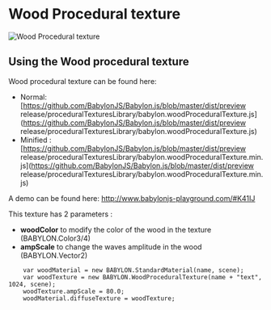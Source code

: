 # Wood Procedural texture

![Wood Procedural texture](/img/extensions/proceduraltextures/woodpt.png)

## Using the Wood procedural texture

Wood procedural texture can be found here: 
- Normal: [https://github.com/BabylonJS/Babylon.js/blob/master/dist/preview release/proceduralTexturesLibrary/babylon.woodProceduralTexture.js](https://github.com/BabylonJS/Babylon.js/blob/master/dist/preview release/proceduralTexturesLibrary/babylon.woodProceduralTexture.js)
- Minified : [https://github.com/BabylonJS/Babylon.js/blob/master/dist/preview release/proceduralTexturesLibrary/babylon.woodProceduralTexture.min.js](https://github.com/BabylonJS/Babylon.js/blob/master/dist/preview release/proceduralTexturesLibrary/babylon.woodProceduralTexture.min.js)

A demo can be found here: http://www.babylonjs-playground.com/#K41IJ

This texture has 2 parameters :
- **woodColor** to modify the color of the wood in the texture (BABYLON.Color3/4)
- **ampScale** to change the waves amplitude in the wood (BABYLON.Vector2)


```
	var woodMaterial = new BABYLON.StandardMaterial(name, scene);
    var woodTexture = new BABYLON.WoodProceduralTexture(name + "text", 1024, scene);
    woodTexture.ampScale = 80.0;
    woodMaterial.diffuseTexture = woodTexture;
```
